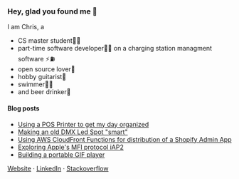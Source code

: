 ### Hey, glad you found me 🙌

I am Chris, a
* CS master student👨‍🎓
* part-time software developer🧑‍💻 on a charging station managment software ⚡️⛽️
* open source lover💚
* hobby guitarist🎸
* swimmer🏊‍♂️
* and beer drinker🍻


#### Blog posts
<!-- BLOG-POST-LIST:START -->
- [Using a POS Printer to get my day organized](https://wiomoc.de/misc/posts/daily_print.html)
- [Making an old DMX Led Spot &quot;smart&quot;](https://wiomoc.de/misc/posts/esp_dmx.html)
- [Using AWS CloudFront Functions for distribution of a Shopify Admin App](https://wiomoc.de/misc/posts/aws_cf_functions.html)
- [Exploring Apple&#39;s MFI protocol iAP2](https://wiomoc.de/misc/posts/mfi_iap.html)
- [Building a portable GIF player](https://wiomoc.de/misc/posts/gif_player.html)
<!-- BLOG-POST-LIST:END -->


[Website](https://wiomoc.de) · [LinkedIn](https://www.linkedin.com/in/christoph-walcher-494854180/) · [Stackoverflow](https://stackoverflow.com/users/5048815/wiomoc)
